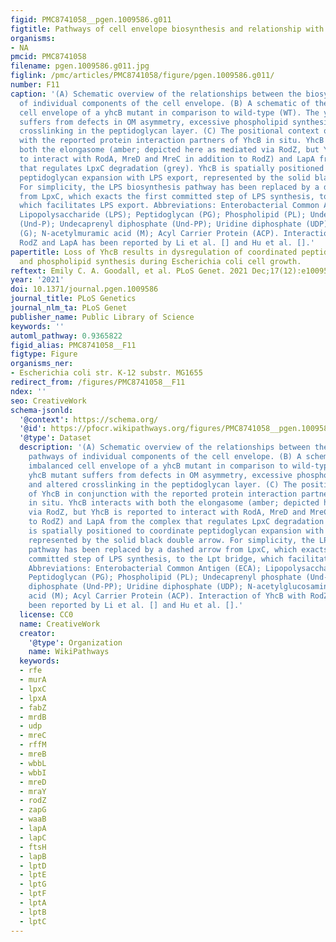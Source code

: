```yaml
---
figid: PMC8741058__pgen.1009586.g011
figtitle: Pathways of cell envelope biosynthesis and relationship with YhcB
organisms:
- NA
pmcid: PMC8741058
filename: pgen.1009586.g011.jpg
figlink: /pmc/articles/PMC8741058/figure/pgen.1009586.g011/
number: F11
caption: '(A) Schematic overview of the relationships between the biosynthetic pathways
  of individual components of the cell envelope. (B) A schematic of the imbalanced
  cell envelope of a yhcB mutant in comparison to wild-type (WT). The yhcB mutant
  suffers from defects in OM asymmetry, excessive phospholipid synthesis and altered
  crosslinking in the peptidoglycan layer. (C) The positional context of YhcB in conjunction
  with the reported protein interaction partners of YhcB in situ. YhcB interacts with
  both the elongasome (amber; depicted here as mediated via RodZ, but YhcB is reported
  to interact with RodA, MreD and MreC in addition to RodZ) and LapA from the complex
  that regulates LpxC degradation (grey). YhcB is spatially positioned to coordinate
  peptidoglycan expansion with LPS export, represented by the solid black double arrow.
  For simplicity, the LPS biosynthesis pathway has been replaced by a dashed arrow
  from LpxC, which exacts the first committed step of LPS synthesis, to the Lpt bridge,
  which facilitates LPS export. Abbreviations: Enterobacterial Common Antigen (ECA);
  Lipopolysaccharide (LPS); Peptidoglycan (PG); Phospholipid (PL); Undecaprenyl phosphate
  (Und-P); Undecaprenyl diphosphate (Und-PP); Uridine diphosphate (UDP); N-acetylglucosamine
  (G); N-acetylmuramic acid (M); Acyl Carrier Protein (ACP). Interaction of YhcB with
  RodZ and LapA has been reported by Li et al. [] and Hu et al. [].'
papertitle: Loss of YhcB results in dysregulation of coordinated peptidoglycan, LPS
  and phospholipid synthesis during Escherichia coli cell growth.
reftext: Emily C. A. Goodall, et al. PLoS Genet. 2021 Dec;17(12):e1009586.
year: '2021'
doi: 10.1371/journal.pgen.1009586
journal_title: PLoS Genetics
journal_nlm_ta: PLoS Genet
publisher_name: Public Library of Science
keywords: ''
automl_pathway: 0.9365822
figid_alias: PMC8741058__F11
figtype: Figure
organisms_ner:
- Escherichia coli str. K-12 substr. MG1655
redirect_from: /figures/PMC8741058__F11
ndex: ''
seo: CreativeWork
schema-jsonld:
  '@context': https://schema.org/
  '@id': https://pfocr.wikipathways.org/figures/PMC8741058__pgen.1009586.g011.html
  '@type': Dataset
  description: '(A) Schematic overview of the relationships between the biosynthetic
    pathways of individual components of the cell envelope. (B) A schematic of the
    imbalanced cell envelope of a yhcB mutant in comparison to wild-type (WT). The
    yhcB mutant suffers from defects in OM asymmetry, excessive phospholipid synthesis
    and altered crosslinking in the peptidoglycan layer. (C) The positional context
    of YhcB in conjunction with the reported protein interaction partners of YhcB
    in situ. YhcB interacts with both the elongasome (amber; depicted here as mediated
    via RodZ, but YhcB is reported to interact with RodA, MreD and MreC in addition
    to RodZ) and LapA from the complex that regulates LpxC degradation (grey). YhcB
    is spatially positioned to coordinate peptidoglycan expansion with LPS export,
    represented by the solid black double arrow. For simplicity, the LPS biosynthesis
    pathway has been replaced by a dashed arrow from LpxC, which exacts the first
    committed step of LPS synthesis, to the Lpt bridge, which facilitates LPS export.
    Abbreviations: Enterobacterial Common Antigen (ECA); Lipopolysaccharide (LPS);
    Peptidoglycan (PG); Phospholipid (PL); Undecaprenyl phosphate (Und-P); Undecaprenyl
    diphosphate (Und-PP); Uridine diphosphate (UDP); N-acetylglucosamine (G); N-acetylmuramic
    acid (M); Acyl Carrier Protein (ACP). Interaction of YhcB with RodZ and LapA has
    been reported by Li et al. [] and Hu et al. [].'
  license: CC0
  name: CreativeWork
  creator:
    '@type': Organization
    name: WikiPathways
  keywords:
  - rfe
  - murA
  - lpxC
  - lpxA
  - fabZ
  - mrdB
  - udp
  - mreC
  - rffM
  - mreB
  - wbbL
  - wbbI
  - mreD
  - mraY
  - rodZ
  - zapG
  - waaB
  - lapA
  - lapC
  - ftsH
  - lapB
  - lptD
  - lptE
  - lptG
  - lptF
  - lptA
  - lptB
  - lptC
---
```

